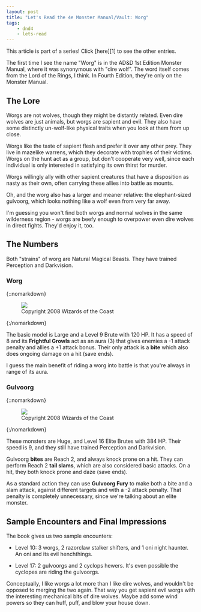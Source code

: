 ```yaml
---
layout: post
title: "Let's Read the 4e Monster Manual/Vault: Worg"
tags:
    - dnd4
    - lets-read
---
```


This article is part of a series! Click [here][1] to see the other entries.

The first time I see the name "Worg" is in the AD&D 1st Edition Monster Manual,
where it was synonymous with "dire wolf". The word itself comes from the Lord of
the Rings, I think. In Fourth Edition, they're only on the Monster Manual.

## The Lore

Worgs are not wolves, though they might be distantly related. Even dire wolves
are just animals, but worgs are sapient and evil. They also have some distinctly
un-wolf-like physical traits when you look at them from up close.

Worgs like the taste of sapient flesh and prefer it over any other prey. They
live in mazelike warrens, which they decorate with trophies of their
victims. Worgs on the hunt act as a group, but don't cooperate very well, since
each individual is only interested in satisfying its own thirst for murder.

Worgs willingly ally with other sapient creatures that have a disposition as
nasty as their own, often carrying these allies into battle as mounts.

Oh, and the worg also has a larger and meaner relative: the elephant-sized
gulvoorg, which looks nothing like a wolf even from very far away.

I'm guessing you won't find both worgs and normal wolves in the same wilderness
region - worgs are beefy enough to overpower even dire wolves in direct
fights. They'd enjoy it, too.

## The Numbers

Both "strains" of worg are Natural Magical Beasts. They have trained Perception
and Darkvision.

### Worg

{::nomarkdown}
<figure class="left">
  <img src="{{ "/assets/wir-mm-4e-worg.png" | absolute_url }}"/>
  <figcaption>
    Copyright 2008 Wizards of the Coast
  </figcaption>
</figure>
{:/nomarkdown}

The basic model is Large and a Level 9 Brute with 120 HP. It has a speed of 8
and its **Frightful Growls** act as an aura (3) that gives enemies a -1 attack
penalty and allies a +1 attack bonus. Their only attack is a **bite** which also
does ongoing damage on a hit (save ends).

I guess the main benefit of riding a worg into battle is that you're always in
range of its aura.

### Gulvoorg

{::nomarkdown}
<figure class="right">
  <img src="{{ "/assets/wir-mm-4e-gulvorg.png" | absolute_url }}"/>
  <figcaption>
    Copyright 2008 Wizards of the Coast
  </figcaption>
</figure>
{:/nomarkdown}

These monsters are Huge, and Level 16 Elite Brutes with 384 HP. Their speed is
9, and they still have trained Perception and Darkvision.

Gulvoorg **bites** are Reach 2, and always knock prone on a hit. They can
perform Reach 2 **tail slams**, which are also considered basic attacks. On a
hit, they both knock prone and daze (save ends).

As a standard action they can use **Gulvoorg Fury** to make both a bite and a
slam attack, against different targets and with a -2 attack penalty. That
penalty is completely unnecessary, since we're talking about an elite monster.


## Sample Encounters and Final Impressions

The book gives us two sample encounters:

- Level 10: 3 worgs, 2 razorclaw stalker shifters, and 1 oni night haunter. An
  oni and its evil henchthings.

- Level 17: 2 gulvoorgs and 2 cyclops hewers. It's even possible the cyclopes
  are riding the gulvoorgs.

Conceptually, I like worgs a lot more than I like dire wolves, and wouldn't be
opposed to merging the two again. That way you get sapient evil worgs with the
interesting mechanical bits of dire wolves. Maybe add some wind powers so they
can huff, puff, and blow your house down.
